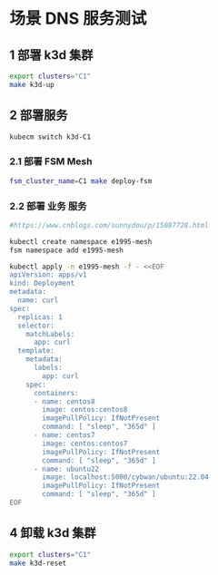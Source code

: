 # 场景 DNS 服务测试

## 1 部署 k3d 集群

```bash
export clusters="C1"
make k3d-up
```

## 2 部署服务

```bash
kubecm switch k3d-C1
```

### 2.1 部署 FSM Mesh

```bash
fsm_cluster_name=C1 make deploy-fsm
```

### 2.2 部署 业务 服务

```bash
#https://www.cnblogs.com/sunnydou/p/15087728.html

kubectl create namespace e1995-mesh
fsm namespace add e1995-mesh

kubectl apply -n e1995-mesh -f - <<EOF
apiVersion: apps/v1
kind: Deployment
metadata:
  name: curl
spec:
  replicas: 1
  selector:
    matchLabels:
      app: curl
  template:
    metadata:
      labels:
        app: curl
    spec:
      containers:
      - name: centos8
        image: centos:centos8
        imagePullPolicy: IfNotPresent
        command: [ "sleep", "365d" ]
      - name: centos7
        image: centos:centos7
        imagePullPolicy: IfNotPresent
        command: [ "sleep", "365d" ]
      - name: ubuntu22
        image: localhost:5000/cybwan/ubuntu:22.04
        imagePullPolicy: IfNotPresent
        command: [ "sleep", "365d" ]
EOF
```

## 4 卸载 k3d 集群

```bash
export clusters="C1"
make k3d-reset
```
